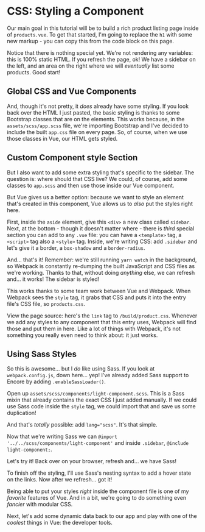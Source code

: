 # CSS: Styling a Component

Our main goal in this tutorial will be to build a rich product listing page inside
of `products.vue`. To get that started, I'm going to replace the `h1` with some new
markup - you can copy this from the code block on this page.

Notice that there is nothing special yet. We're not rendering any variables: this
is 100% static HTML. If you refresh the page, ok! We have a sidebar on the left,
and an area on the right where we will *eventually* list some products. Good start!

## Global CSS and Vue Components

And, though it's not pretty, it *does* already have some styling. If you look back
over the HTML I just pasted, the basic styling is thanks to some Bootstrap classes
that are on the elements. This works because, in the `assets/scss/app.scss` file,
we're importing Bootstrap and I've decided to include the built `app.css` file on
every page. So, of course, when we use those classes in Vue, our HTML gets styled.

## Custom Component style Section

But I also want to add some extra styling that's specific to the sidebar. The question
is: where should that CSS live? We could, of course, add some classes to `app.scss`
and then use those inside our Vue component.

But Vue gives us a better option: because we want to style an element that's
created in this component, Vue allows us to *also* put the styles right here.

First, inside the `aside` element, give this `<div>` a new class called `sidebar`.
Next, at the bottom - though it doesn't matter where - there is  *third* special
section you can add to any `.vue` file: you can have a `<template>` tag, a
`<script>` tag also a `<style>` tag. Inside, we're writing CSS: add `.sidebar`
and let's give it a border, a `box-shadow` and a `border-radius`.

And... that's it! Remember: we're still running `yarn watch` in the background,
so Webpack is constantly re-dumping the built JavaScript and CSS files as we're
working. Thanks to that, without doing *anything* else, we can refresh and...
it works! The sidebar is styled!

This works thanks to some team work between Vue and Webpack. When Webpack sees
the `style` tag, it grabs that CSS and puts it into the entry file's CSS file,
so `products.css`.

View the page source: here's the `link` tag to `/build/product.css`. Whenever
we add any styles to any component that this entry uses, Webpack will find those
and put them in here. Like a lot of things with Webpack, it's not something you
really even need to think about: it just works.

## Using Sass Styles

So this is awesome... but I *do* like using Sass. If you look at
`webpack.config.js`, down here... yep! I've already added Sass support to Encore
by adding `.enableSassLoader()`.

Open up `assets/scss/components/light-component.scss`. This is a Sass mixin that
already contains the exact CSS I just added manually. If we could use Sass code
inside the `style` tag, we could import that and save us some duplication!

And that's *totally* possible: add `lang="scss"`. It's that simple.

Now that we're writing Sass we can
`@import '../../scss/components/light-component'` and inside `.sidebar`,
`@include light-component;`.

Let's try it! Back over on your browser, refresh and... we have Sass!

To finish off the styling, I'll use Sass's nesting syntax to add a hover state
on the links. Now after we refresh... got it!

Being able to put your styles *right* inside the component file is one of my
*favorite* features of Vue. And in a bit, we're going to do something even *fancier*
with modular CSS.

Next, let's add some dynamic data back to our app and play with one of the *coolest*
things in Vue: the developer tools.
